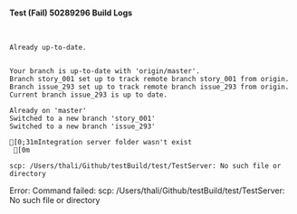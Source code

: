 #### Test (Fail) 50289296 Build Logs


```


```

```
Already up-to-date.


```

```
Your branch is up-to-date with 'origin/master'.
Branch story_001 set up to track remote branch story_001 from origin.
Branch issue_293 set up to track remote branch issue_293 from origin.
Current branch issue_293 is up to date.

Already on 'master'
Switched to a new branch 'story_001'
Switched to a new branch 'issue_293'

```

```
[0;31mIntegration server folder wasn't exist
 [0m

scp: /Users/thali/Github/testBuild/test/TestServer: No such file or directory

```

Error: Command failed: scp: /Users/thali/Github/testBuild/test/TestServer: No such file or directory
